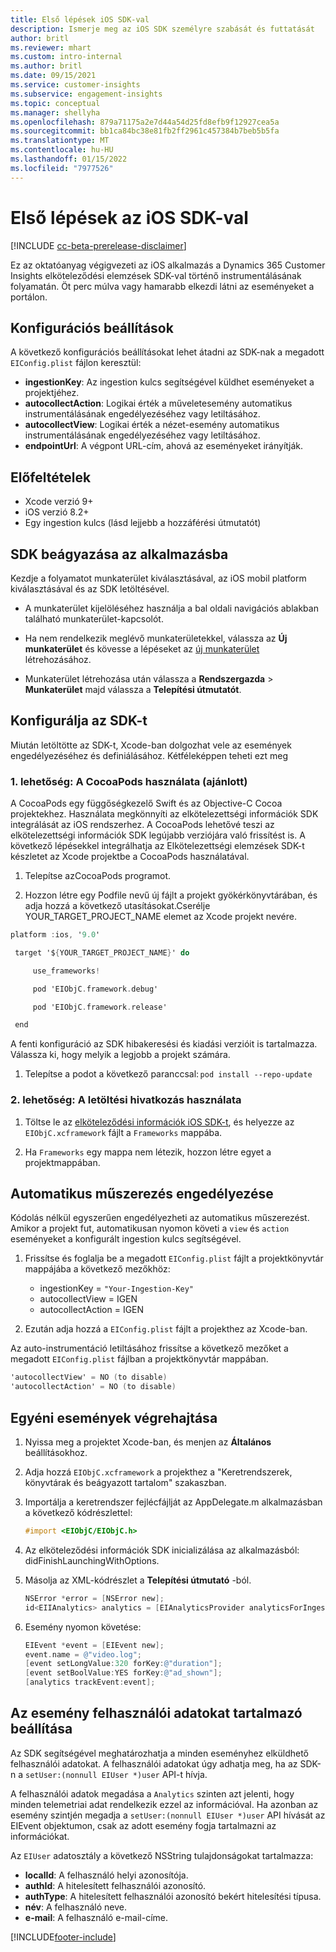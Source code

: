 ```yaml
---
title: Első lépések iOS SDK-val
description: Ismerje meg az iOS SDK személyre szabását és futtatását
author: britl
ms.reviewer: mhart
ms.custom: intro-internal
ms.author: britl
ms.date: 09/15/2021
ms.service: customer-insights
ms.subservice: engagement-insights
ms.topic: conceptual
ms.manager: shellyha
ms.openlocfilehash: 879a71175a2e7d44a54d25fd8efb9f12927cea5a
ms.sourcegitcommit: bb1ca84bc38e81fb2ff2961c457384b7beb5b5fa
ms.translationtype: MT
ms.contentlocale: hu-HU
ms.lasthandoff: 01/15/2022
ms.locfileid: "7977526"
---
```

# <a name="get-started-with-the-ios-sdk"></a>Első lépések az iOS SDK-val

[!INCLUDE [cc-beta-prerelease-disclaimer](includes/cc-beta-prerelease-disclaimer.md)]

Ez az oktatóanyag végigvezeti az iOS alkalmazás a Dynamics 365 Customer Insights elköteleződési elemzések SDK-val történő instrumentálásának folyamatán. Öt perc múlva vagy hamarabb elkezdi látni az eseményeket a portálon.

## <a name="configuration-options"></a>Konfigurációs beállítások

A következő konfigurációs beállításokat lehet átadni az SDK-nak a megadott `EIConfig.plist` fájlon keresztül:

- **ingestionKey**: Az ingestion kulcs segítségével küldhet eseményeket a projektjéhez.
- **autocollectAction**: Logikai érték a műveletesemény automatikus instrumentálásának engedélyezéséhez vagy letiltásához.
- **autocollectView**: Logikai érték a nézet-esemény automatikus instrumentálásának engedélyezéséhez vagy letiltásához.
- **endpointUrl**: A végpont URL-cím, ahová az eseményeket irányítják.

## <a name="prerequisites"></a>Előfeltételek

- Xcode verzió 9+
- iOS verzió 8.2+
- Egy ingestion kulcs (lásd lejjebb a hozzáférési útmutatót)

## <a name="integrate-the-sdk-into-your-application"></a>SDK beágyazása az alkalmazásba

Kezdje a folyamatot munkaterület kiválasztásával, az iOS mobil platform kiválasztásával és az SDK letöltésével.

- A munkaterület kijelöléséhez használja a bal oldali navigációs ablakban található munkaterület-kapcsolót.

- Ha nem rendelkezik meglévő munkaterületekkel, válassza az **Új munkaterület** és kövesse a lépéseket az [új munkaterület](create-workspace.md) létrehozásához.

- Munkaterület létrehozása után válassza a **Rendszergazda** > **Munkaterület** majd válassza a **Telepítési útmutatót**.

## <a name="configure-the-sdk"></a>Konfigurálja az SDK-t

Miután letöltötte az SDK-t, Xcode-ban dolgozhat vele az események engedélyezéséhez és definiálásához. Kétféleképpen teheti ezt meg

### <a name="option-1-using-cocoapods-recommended"></a>1. lehetőség: A CocoaPods használata (ajánlott)
A CocoaPods egy függőségkezelő Swift és az Objective-C Cocoa projektekhez. Használata megkönnyíti az elkötelezettségi információk SDK integrálását az iOS rendszerhez. A CocoaPods lehetővé teszi az elkötelezettségi információk SDK legújabb verziójára való frissítést is. A következő lépésekkel integrálhatja az Elkötelezettségi elemzések SDK-t készletet az Xcode projektbe a CocoaPods használatával. 

1. Telepítse azCocoaPods programot. 

1. Hozzon létre egy Podfile nevű új fájlt a projekt gyökérkönyvtárában, és adja hozzá a következő utasításokat.Cserélje YOUR_TARGET_PROJECT_NAME elemet az Xcode projekt nevére. 
```objectivec
platform :ios, '9.0'  

 target '${YOUR_TARGET_PROJECT_NAME}' do 

     use_frameworks!   

     pod 'EIObjC.framework.debug' 

     pod 'EIObjC.framework.release' 

 end 
```
A fenti konfiguráció az SDK hibakeresési és kiadási verzióit is tartalmazza. Válassza ki, hogy melyik a legjobb a projekt számára.

1. Telepítse a podot a következő paranccsal: `pod install --repo-update `

### <a name="option-2-using-download-link"></a>2. lehetőség: A letöltési hivatkozás használata

1. Töltse le az [elköteleződési információk iOS SDK-t](https://download.pi.dynamics.com/sdk/EI-SDKs/ei-ios-sdk.zip), és helyezze az `EIObjC.xcframework` fájlt a `Frameworks` mappába.

1. Ha `Frameworks` egy mappa nem létezik, hozzon létre egyet a projektmappában.

## <a name="enable-auto-instrumentation"></a>Automatikus műszerezés engedélyezése
 
Kódolás nélkül egyszerűen engedélyezheti az automatikus műszerezést. Amikor a projekt fut, automatikusan nyomon követi a `view` és `action` eseményeket a konfigurált ingestion kulcs segítségével. 

1. Frissítse és foglalja be a megadott `EIConfig.plist` fájlt a projektkönyvtár mappájába a következő mezőkhöz:
    - ingestionKey = `"Your-Ingestion-Key"`
    - autocollectView = IGEN
    - autocollectAction = IGEN

2. Ezután adja hozzá a `EIConfig.plist` fájlt a projekthez az Xcode-ban. 



Az auto-instrumentáció letiltásához frissítse a következő mezőket a megadott `EIConfig.plist` fájlban a projektkönyvtár mappában. 

```objectivec
'autocollectView' = NO (to disable)
'autocollectAction' = NO (to disable)
```


## <a name="implement-custom-events"></a>Egyéni események végrehajtása

1. Nyissa meg a projektet Xcode-ban, és menjen az **Általános** beállításokhoz. 
1. Adja hozzá `EIObjC.xcframework` a projekthez a "Keretrendszerek, könyvtárak és beágyazott tartalom" szakaszban.

1. Importálja a keretrendszer fejlécfájlját az AppDelegate.m alkalmazásban a következő kódrészlettel:

    ```objectivec
    #import <EIObjC/EIObjC.h>
    ```

1. Az elköteleződési információk SDK inicializálása az alkalmazásból: didFinishLaunchingWithOptions.
1. Másolja az XML-kódrészlet a **Telepítési útmutató** -ból.

    ```objectivec
    NSError *error = [NSError new];
    id<EIIAnalytics> analytics = [EIAnalyticsProvider analyticsForIngestionKey:nil error:&error];
    ```

1. Esemény nyomon követése:

    ```objectivec
    EIEvent *event = [EIEvent new];
    event.name = @"video.log";
    [event setLongValue:320 forKey:@"duration"];
    [event setBoolValue:YES forKey:@"ad_shown"];
    [analytics trackEvent:event];
    ```

## <a name="set-user-details-for-your-event"></a>Az esemény felhasználói adatokat tartalmazó beállítása

Az SDK segítségével meghatározhatja a minden eseményhez elküldhető felhasználói adatokat. A felhasználói adatokat úgy adhatja meg, ha az SDK-n a `setUser:(nonnull EIUser *)user` API-t hívja.

A felhasználói adatok megadása a `Analytics` szinten azt jelenti, hogy minden telemetriai adat rendelkezik ezzel az információval. Ha azonban az esemény szintjén megadja a `setUser:(nonnull EIUser *)user` API hívását az EIEvent objektumon, csak az adott esemény fogja tartalmazni az információkat.

Az `EIUser` adatosztály a következő NSString tulajdonságokat tartalmazza:

- **localId**: A felhasználó helyi azonosítója.
- **authId**: A hitelesített felhasználói azonosító.
- **authType**: A hitelesített felhasználói azonosító bekért hitelesítési típusa.
- **név**: A felhasználó neve.
- **e-mail**: A felhasználó e-mail-címe.


[!INCLUDE[footer-include](../includes/footer-banner.md)]
